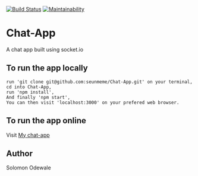 [![Build Status](https://travis-ci.org/seunmeme/Chat-App.svg?branch=master)](https://travis-ci.org/seunmeme/Chat-App)
[![Maintainability](https://api.codeclimate.com/v1/badges/83dd7cc78c5da1dd07c6/maintainability)](https://codeclimate.com/github/seunmeme/Chat-App/maintainability)
# Chat-App
A chat app built using socket.io

## To run the app locally
```run 'git clone git@github.com:seunmeme/Chat-App.git' on your terminal,```  
```cd into Chat-App,```  
```run 'npm install',```  
```And finally 'npm start',```  
```You can then visit 'localhost:3000' on your prefered web browser.```

## To run the app online
Visit [My chat-app](https://floating-woodland-96713.herokuapp.com/)


## Author
Solomon Odewale
